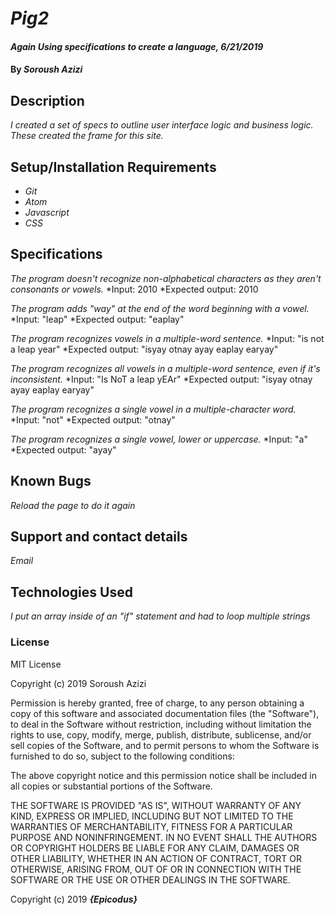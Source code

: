 # _Pig2_

#### _Again Using specifications to create a language, 6/21/2019_

#### By _Soroush Azizi_

## Description

_I created a set of specs to outline user interface logic and business logic. These created the frame for this site._

## Setup/Installation Requirements

* _Git_
* _Atom_
* _Javascript_
* _CSS_

## Specifications
_The program doesn't recognize non-alphabetical characters as they aren't consonants or vowels._
  *Input: 2010
  *Expected output: 2010

_The program adds "way" at the end of the word beginning with a vowel._
  *Input: "leap"
  *Expected output: "eaplay"

_The program recognizes vowels in a multiple-word sentence._
  *Input: "is not a leap year"
  *Expected output: "isyay otnay ayay eaplay earyay"

_The program recognizes all vowels in a multiple-word sentence, even if it's inconsistent._
  *Input: "Is NoT a leap yEAr"
  *Expected output: "isyay otnay ayay eaplay earyay"

_The program recognizes a single vowel in a multiple-character word._
  *Input: "not"
  *Expected output: "otnay"

_The program recognizes a single vowel, lower or uppercase._
  *Input: "a"
  *Expected output: "ayay"

## Known Bugs

_Reload the page to do it again_

## Support and contact details

_Email_

## Technologies Used

_I put an array inside of an "if" statement and had to loop multiple strings_

### License

MIT License

Copyright (c) 2019 Soroush Azizi

Permission is hereby granted, free of charge, to any person obtaining a copy
of this software and associated documentation files (the "Software"), to deal
in the Software without restriction, including without limitation the rights
to use, copy, modify, merge, publish, distribute, sublicense, and/or sell
copies of the Software, and to permit persons to whom the Software is
furnished to do so, subject to the following conditions:

The above copyright notice and this permission notice shall be included in all
copies or substantial portions of the Software.

THE SOFTWARE IS PROVIDED "AS IS", WITHOUT WARRANTY OF ANY KIND, EXPRESS OR
IMPLIED, INCLUDING BUT NOT LIMITED TO THE WARRANTIES OF MERCHANTABILITY,
FITNESS FOR A PARTICULAR PURPOSE AND NONINFRINGEMENT. IN NO EVENT SHALL THE
AUTHORS OR COPYRIGHT HOLDERS BE LIABLE FOR ANY CLAIM, DAMAGES OR OTHER
LIABILITY, WHETHER IN AN ACTION OF CONTRACT, TORT OR OTHERWISE, ARISING FROM,
OUT OF OR IN CONNECTION WITH THE SOFTWARE OR THE USE OR OTHER DEALINGS IN THE
SOFTWARE.

Copyright (c) 2019 **_{Epicodus}_**
